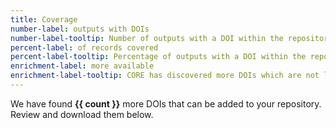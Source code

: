 ```yaml
---
title: Coverage
number-label: outputs with DOIs
number-label-tooltip: Number of outputs with a DOI within the repository collection. 
percent-label: of records covered
percent-label-tooltip: Percentage of outputs with a DOI within the repository collection. 
enrichment-label: more available
enrichment-label-tooltip: CORE has discovered more DOIs which are not listed in the repository.
---
```


We have found **{{ count }}** more DOIs that can be added to your repository.
Review and download them below.
